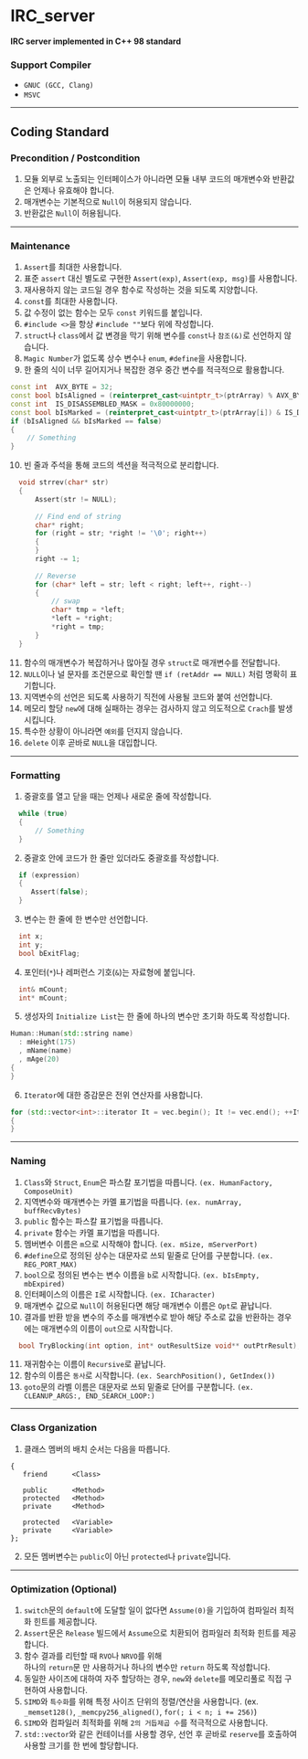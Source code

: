 # IRC_server
**IRC server implemented in C++ 98 standard**

### Support Compiler
- ```GNUC (GCC, Clang)```
- ```MSVC```
***

## Coding Standard
### Precondition / Postcondition
1. 모듈 외부로 노출되는 인터페이스가 아니라면 모듈 내부 코드의 매개변수와 반환값은 언제나 유효해야 합니다.
2. 매개변수는 기본적으로 ```Null```이 허용되지 않습니다.
3. 반환값은 ```Null```이 허용됩니다.
***

### Maintenance
1. ```Assert```를 최대한 사용합니다.
2. 표준 ```assert``` 대신 별도로 구현한 ```Assert(exp)```, ```Assert(exp, msg)```를 사용합니다.
3. 재사용하지 않는 코드일 경우 함수로 작성하는 것을 되도록 지양합니다.
4. ```const```를 최대한 사용합니다.
5. 값 수정이 없는 함수는 모두 ```const``` 키워드를 붙입니다.
6. ```#include <>```을 항상 ```#include ""```보다 위에 작성합니다.
7. ```struct```나 ```class```에서 값 변경을 막기 위해 변수를 ```const```나 ```참조(&)```로 선언하지 않습니다.
8. ```Magic Number```가 없도록 상수 변수나 ```enum```, ```#define```을 사용합니다.
9. 한 줄의 식이 너무 길어지거나 복잡한 경우 중간 변수를 적극적으로 활용합니다.
```cpp
const int  AVX_BYTE = 32;
const bool bIsAligned = (reinterpret_cast<uintptr_t>(ptrArray) % AVX_BYTE) == 0;
const int  IS_DISASSEMBLED_MASK = 0x80000000;
const bool bIsMarked = (reinterpret_cast<uintptr_t>(ptrArray[i]) & IS_DISASSEMBLED_MASK) != 0;
if (bIsAligned && bIsMarked == false)
{
    // Something
}
```
10. 빈 줄과 주석을 통해 코드의 섹션을 적극적으로 분리합니다.
```cpp
  void strrev(char* str)
  {
      Assert(str != NULL);
  
      // Find end of string
      char* right;
      for (right = str; *right != '\0'; right++)
      {
      }
      right -= 1;
  
      // Reverse
      for (char* left = str; left < right; left++, right--)
      {
          // swap
          char* tmp = *left;
          *left = *right;
          *right = tmp;
      }
  }
```  
11. 함수의 매개변수가 복잡하거나 많아질 경우 ```struct```로 매개변수를 전달합니다.
12. ```NULL```이나 널 문자를 조건문으로 확인할 땐 ```if (retAddr == NULL)``` 처럼 명확히 표기합니다.
13. 지역변수의 선언은 되도록 사용하기 직전에 사용될 코드와 붙여 선언합니다.
14. 메모리 할당 ```new```에 대해 실패하는 경우는 검사하지 않고 의도적으로 ```Crach```를 발생시킵니다.
15. 특수한 상황이 아니라면 ```예외```를 던지지 않습니다.
16. ```delete``` 이후 곧바로 ```NULL```을 대입합니다.
***

### Formatting
1. 중괄호를 열고 닫을 때는 언제나 새로운 줄에 작성합니다.
```cpp
  while (true)
  {
      // Something
  }
```
2. 중괄호 안에 코드가 한 줄만 있더라도 중괄호를 작성합니다.
```cpp
  if (expression)
  {
     Assert(false);
  }
```
3. 변수는 한 줄에 한 변수만 선언합니다.
```cpp
  int x;
  int y;
  bool bExitFlag;
```
4. 포인터(```*```)나 레퍼런스 기호(```&```)는 자료형에 붙입니다.
```cpp
  int& mCount;
  int* mCount;
```
5. 생성자의 ```Initialize List```는 한 줄에 하나의 변수만 초기화 하도록 작성합니다.
```cpp
Human::Human(std::string name)
  : mHeight(175)
  , mName(name)
  , mAge(20)
{
}
```
6. ```Iterator```에 대한 증감문은 전위 연산자를 사용합니다.
```cpp
for (std::vector<int>::iterator It = vec.begin(); It != vec.end(); ++It)
{
}
```
***

### Naming
1. ```Class```와 ```Struct```, ```Enum```은 파스칼 포기법을 따릅니다. ```(ex. HumanFactory, ComposeUnit)```
2. 지역변수와 매개변수는 카멜 표기법을 따릅니다. ```(ex. numArray, buffRecvBytes)```
3. ```public``` 함수는 파스칼 표기법을 따릅니다.
4. ```private``` 함수는 카멜 표기법을 따릅니다.
5. 멤버변수 이름은 ```m```으로 시작해야 합니다. ```(ex. mSize, mServerPort)```
6. ```#define```으로 정의된 상수는 대문자로 쓰되 밑줄로 단어를 구분합니다. ```(ex. REG_PORT_MAX)```
7. ```bool```으로 정의된 변수는 변수 이름을 ```b```로 시작합니다. ```(ex. bIsEmpty, mbExpired)```
8. 인터페이스의 이름은 ```I```로 시작합니다. ```(ex. ICharacter)```
9. 매개변수 값으로 ```Null```이 허용된다면 해당 매개변수 이름은 ```Opt```로 끝납니다.
10. 결과를 반환 받을 변수의 주소를 매개변수로 받아 해당 주소로 값을 반환하는 경우에는 매개변수의 이름이 ```out```으로 시작합니다.
```cpp
  bool TryBlocking(int option, int* outResultSize void** outPtrResult);
```
11. 재귀함수는 이름이 ```Recursive```로 끝납니다.
12. 함수의 이름은 ```동사```로 시작합니다. ```(ex. SearchPosition(), GetIndex())```  
13. ```goto```문의 라벨 이름은 대문자로 쓰되 밑줄로 단어를 구분합니다. ```(ex. CLEANUP_ARGS:, END_SEARCH_LOOP:)``` 
***

### Class Organization
1. 클래스 멤버의 배치 순서는 다음을 따릅니다.
  ```
  {
     friend      <Class>

     public      <Method>
     protected   <Method>
     private     <Method>

     protected   <Variable>
     private     <Variable>
  };
  ```
2. 모든 멤버변수는 ```public```이 아닌 ```protected```나 ```private```입니다.
***

### Optimization (Optional)
1. ```switch```문의 ```default```에 도달할 일이 없다면 ```Assume(0)```을 기입하여 컴파일러 최적화 힌트를 제공합니다.
2. ```Assert```문은 ```Release``` 빌드에서 ```Assume```으로 치환되어 컴파일러 최적화 힌트를 제공합니다.
3. 함수 결과를 리턴할 때 ```RVO```나 ```NRVO```를 위해   
   하나의 ```return```문 만 사용하거나 하나의 변수만 ```return``` 하도록 작성합니다.
4. 동일한 사이즈에 대하여 자주 할당하는 경우, ```new```와 ```delete```를 메모리풀로 직접 구현하여 사용합니다.
5. ```SIMD```와 ```특수화```를 위해 특정 사이즈 단위의 정렬/연산을 사용합니다. (ex. ```_memset128()```, ```_memcpy256_aligned()```, ```for(; i < n; i += 256)```)
6. ```SIMD```와 컴파일러 최적화를 위해 ```2의 거듭제곱 수```를 적극적으로 사용합니다.
7. ```std::vector```와 같은 컨테이너를 사용할 경우, 선언 후 곧바로 ```reserve```를 호출하여 사용할 크기를 한 번에 할당합니다.

